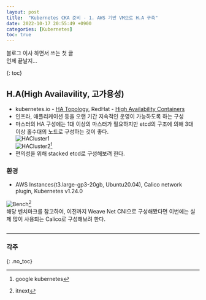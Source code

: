 ```yaml
---
layout: post
title:  "Kubernetes CKA 준비 - 1. AWS 기반 VM으로 H.A 구축"
date: 2022-10-17 20:55:49 +0900
categories: [Kubernetes]
toc: true
---
```

  
  
블로그 이사 하면서 쓰는 첫 글  
언제 끝날지...
  
{: toc}  

## H.A(High Availavility, 고가용성)
- kubernetes.io - [HA Topology](https://kubernetes.io/ko/docs/setup/production-environment/tools/kubeadm/ha-topology/), RedHat - [High Availability Containers](https://www.redhat.com/ko/topics/containers/high-availability-containers)
- 인프라, 애플리케이션 등을 오랜 기간 지속적인 운영이 가능하도록 하는 구성
- 마스터의 HA 구성에는 1대 이상의 마스터가 필요하지만 etcd의 구조에 의해 3대 이상 홀수대의 노드로 구성하는 것이 좋다.  
![HACluster1](https://d33wubrfki0l68.cloudfront.net/d1411cded83856552f37911eb4522d9887ca4e83/b94b2/images/kubeadm/kubeadm-ha-topology-stacked-etcd.svg)  
![HACluster2](https://d33wubrfki0l68.cloudfront.net/ad49fffce42d5a35ae0d0cc1186b97209d86b99c/5a6ae/images/kubeadm/kubeadm-ha-topology-external-etcd.svg)[^1]
- 편의성을 위해 stacked etcd로 구성해보려 한다.

### 환경
- AWS Instances(t3.large-gp3-20gb, Ubuntu20.04), Calico network plugin, Kubernetes v1.24.0  

![Bench](https://miro.medium.com/max/720/1*zDiFQZVXuL923x0LbmXMaA.png)[^2]  
해당 벤치마크를 참고하여, 이전까지 Weave Net CNI으로 구성해봤다면 이번에는 실제 많이 사용되는 Calico로 구성해보려 한다.  

```
```
---
### 각주
{: .no_toc}  
[^1]: google kubernetes
[^2]: itnext  